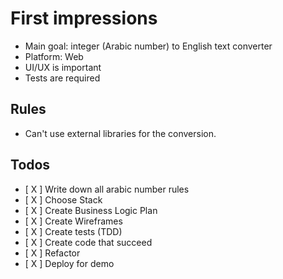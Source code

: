 # First impressions

- Main goal: integer (Arabic number) to English text converter
- Platform: Web
- UI/UX is important
- Tests are required
## Rules
- Can't use external libraries for the conversion.
## Todos
- [ X ] Write down all arabic number rules
- [ X ] Choose Stack
- [ X ] Create Business Logic Plan
- [ X ] Create Wireframes
- [ X ] Create tests (TDD)
- [ X ] Create code that succeed
- [ X ] Refactor
- [ X ] Deploy for demo

